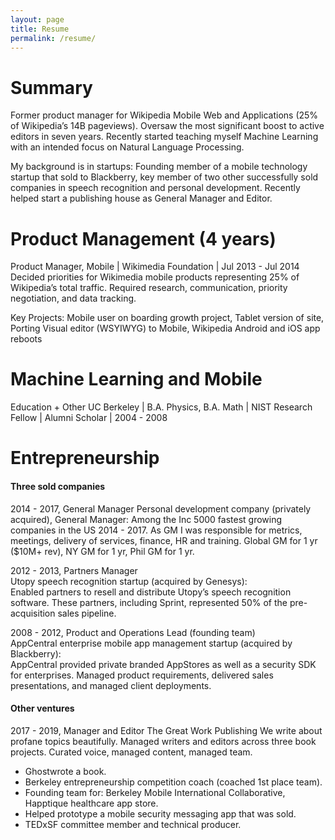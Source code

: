 ```yaml
---
layout: page
title: Resume
permalink: /resume/
---
```

<h1>Summary</h1>
Former product manager for Wikipedia Mobile Web and Applications (25% of Wikipedia’s 14B pageviews). Oversaw the most significant boost to active editors in seven years. Recently started teaching myself Machine Learning with an intended focus on Natural Language Processing.

My background is in startups: Founding member of a mobile technology startup that sold to Blackberry, key member of two other successfully sold companies in speech recognition and personal development. Recently helped start a publishing house as General Manager and Editor.

<h1>Product Management (4 years)</h1>
Product Manager, Mobile | Wikimedia Foundation | Jul 2013 - Jul 2014
Decided priorities for Wikimedia mobile products representing 25% of Wikipedia’s total traffic. Required research, communication, priority negotiation, and data tracking.

Key Projects: Mobile user on boarding growth project, Tablet version of site, Porting Visual editor (WSYIWYG) to Mobile, Wikipedia Android and iOS app reboots

<h1>Machine Learning and Mobile</h1>

Education + Other
UC Berkeley | B.A. Physics, B.A. Math | NIST Research Fellow | Alumni Scholar | 2004 - 2008

<h1>Entrepreneurship</h1>

<h4>Three sold companies</h4>
2014 - 2017, General Manager  
Personal development company (privately acquired), General Manager:  
Among the Inc 5000 fastest growing companies in the US 2014 - 2017. As GM I was responsible for metrics, meetings, delivery of services, finance, HR and training. Global GM for 1 yr ($10M+ rev), NY GM for 1 yr, Phil GM for 1 yr.

2012 - 2013, Partners Manager  
Utopy speech recognition startup (acquired by Genesys):  
Enabled partners to resell and distribute Utopy’s speech recognition software. These partners, including Sprint, represented 50% of the pre-acquisition sales pipeline.

2008 - 2012, Product and Operations Lead (founding team)  
AppCentral enterprise mobile app management startup (acquired by Blackberry):  
AppCentral provided private branded AppStores as well as a security SDK for enterprises. Managed product requirements, delivered sales presentations, and managed client deployments.

<h4>Other ventures</h4>
2017 - 2019, Manager and Editor
The Great Work Publishing
We write about profane topics beautifully. Managed writers and editors across three book projects. Curated voice, managed content, managed team.

- Ghostwrote a book.
- Berkeley entrepreneurship competition coach (coached 1st place team).
- Founding team for: Berkeley Mobile International Collaborative, Happtique healthcare app store.
- Helped prototype a mobile security messaging app that was sold.
- TEDxSF committee member and technical producer.
